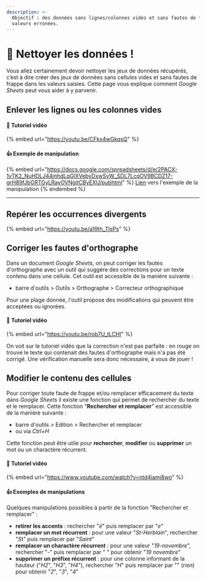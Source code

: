 ```yaml
---
description: >-
  Objectif : des données sans lignes/colonnes vides et sans fautes de frappe ou
  valeurs erronées.
---
```


# 🧹 Nettoyer les données !

Vous allez certainement devoir nettoyer les jeux de données récupérés, c’est à dire créer des jeux de données sans cellules vides et sans fautes de frappe dans les valeurs saisies. Cette page vous explique comment _Google Sheets_ peut vous aider à y parvenir.

## Enlever les lignes ou les colonnes vides

#### 🎥 Tutoriel vidéo

{% embed url="https://youtu.be/CFkx4wGkqsQ" %}

####

#### :thumbsup: Exemple de manipulation

{% embed url="https://docs.google.com/spreadsheets/d/e/2PACX-1vTK2_NuHDLJ44inhdLqGlXVebyDxwSyW_SDL7LcqOV9BCDZ17-grH89fJbGRTGyLRayOVNgitCByEXU/pubhtml" %}
[Lien](https://docs.google.com/spreadsheets/d/1OloL0O18y5PgJZHfC0S-KqoNnZXc28QVR3UH9ibHmSE/edit#gid=0) vers l'exemple de la manipulation
{% endembed %}

***

## Repérer les occurrences divergents

{% embed url="https://youtu.be/a19th_TIsPs" %}

## Corriger les fautes d'orthographe

Dans un document _Google Sheets_, on peut corriger les fautes d'orthographe avec un outil qui suggère des corrections pour un texte contenu dans une cellule. Cet outil est accessible de la manière suivante :

* barre d'outils > Outils > Orthographe > Correcteur orthographique

Pour une plage donnée, l'outil propose des modifications qui peuvent être acceptées ou ignorées.

#### 🎥 Tutoriel vidéo

{% embed url="https://youtu.be/rob7U_tLCHI" %}

On voit sur le tutoriel vidéo que la correction n'est pas parfaite : en rouge on trouve le texte qui contenait des fautes d'orthographe mais n'a pas été corrigé. Une vérification manuelle sera donc nécessaire, à vous de jouer !

## Modifier le contenu des cellules

Pour corriger toute faute de frappe et/ou remplacer efficacement du texte dans _Google Sheets_ il existe une fonction qui permet de rechercher du texte et le remplacer. Cette fonction "**Rechercher et remplacer**" est accessible de la manière suivante :

* barre d'outils > Edition > Rechercher et remplacer
* ou via _Ctrl+H_

Cette fonction peut être utile pour **rechercher**, **modifier** ou **supprimer** un mot ou un charactère récurrent.

#### 🎥 Tutoriel vidéo

{% embed url="https://www.youtube.com/watch?v=ntd4iamj8wo" %}

#### :thumbsup: Exemples de manipulations

Quelques manipulations possibles à partir de la fonction "Rechercher et remplacer" :

* **retirer les accents** : rechercher "_é_" puis remplacer par "_e_"
* **remplacer un mot récurrent** : pour une valeur "_St-Herblain_", rechercher "_St_" puis remplacer par "_Saint_"
* **remplacer un charactère récurrent** : pour une valeur "_19-novembre_", rechercher "_-_" puis remplacer par " " pour obtenir "_19 novembre_"
* **supprimer un préfixe récurrent** : pour une colonne informant de la hauteur ("_H2_", "_H3_", "_H4_"), rechercher "_H_" puis remplacer par "" (_rien_) pour obtenir "_2_", "_3_", "_4_"
